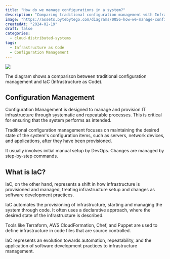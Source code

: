 ```yaml
---
title: "How do we manage configurations in a system?"
description: "Comparing traditional configuration management with Infrastructure as Code (IaC)."
image: "https://assets.bytebytego.com/diagrams/0056-how-we-manage-configuration.png"
createdAt: "2024-02-19"
draft: false
categories:
  - cloud-distributed-systems
tags:
  - Infrastructure as Code
  - Configuration Management
---
```


![](https://assets.bytebytego.com/diagrams/0056-how-we-manage-configuration.png)

The diagram shows a comparison between traditional configuration management and IaC (Infrastructure as Code).

## Configuration Management

Configuration Management is designed to manage and provision IT infrastructure through systematic and repeatable processes. This is critical for ensuring that the system performs as intended.

Traditional configuration management focuses on maintaining the desired state of the system's configuration items, such as servers, network devices, and applications, after they have been provisioned.

It usually involves initial manual setup by DevOps. Changes are managed by step-by-step commands.

## What is IaC?

IaC, on the other hand, represents a shift in how infrastructure is provisioned and managed, treating infrastructure setup and changes as software development practices.

IaC automates the provisioning of infrastructure, starting and managing the system through code. It often uses a declarative approach, where the desired state of the infrastructure is described.

Tools like Terraform, AWS CloudFormation, Chef, and Puppet are used to define infrastructure in code files that are source controlled.

IaC represents an evolution towards automation, repeatability, and the application of software development practices to infrastructure management.
